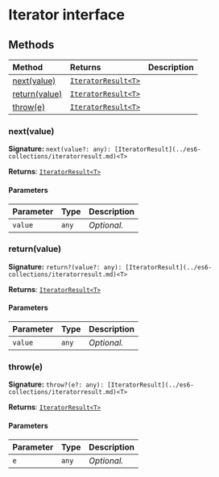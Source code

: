 # Iterator interface













## Methods

| Method	   |  Returns	| Description|
|:-------------|:-------|:-----------|
|[next(value)](#nextvalue)      | [`IteratorResult<T>`](../es6-collections/iteratorresult.md) |  |
|[return(value)](#returnvalue)      | [`IteratorResult<T>`](../es6-collections/iteratorresult.md) |  |
|[throw(e)](#throwe)      | [`IteratorResult<T>`](../es6-collections/iteratorresult.md) |  |




### next(value)



**Signature:** `next(value?: any): [IteratorResult](../es6-collections/iteratorresult.md)<T>`

**Returns**: [`IteratorResult<T>`](../es6-collections/iteratorresult.md)



#### Parameters


| Parameter	   | Type    | Description |
|:-------------|:---------------|:------------|
| `value`    | `any` | _Optional._ |


### return(value)



**Signature:** `return?(value?: any): [IteratorResult](../es6-collections/iteratorresult.md)<T>`

**Returns**: [`IteratorResult<T>`](../es6-collections/iteratorresult.md)



#### Parameters


| Parameter	   | Type    | Description |
|:-------------|:---------------|:------------|
| `value`    | `any` | _Optional._ |


### throw(e)



**Signature:** `throw?(e?: any): [IteratorResult](../es6-collections/iteratorresult.md)<T>`

**Returns**: [`IteratorResult<T>`](../es6-collections/iteratorresult.md)



#### Parameters


| Parameter	   | Type    | Description |
|:-------------|:---------------|:------------|
| `e`    | `any` | _Optional._ |

